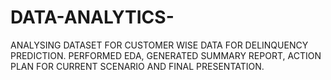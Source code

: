# DATA-ANALYTICS-
ANALYSING DATASET FOR CUSTOMER WISE DATA FOR DELINQUENCY PREDICTION. PERFORMED EDA, GENERATED SUMMARY REPORT, ACTION PLAN FOR CURRENT SCENARIO AND FINAL PRESENTATION.
